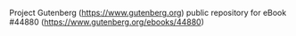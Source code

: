 Project Gutenberg (https://www.gutenberg.org) public repository for eBook #44880 (https://www.gutenberg.org/ebooks/44880)
